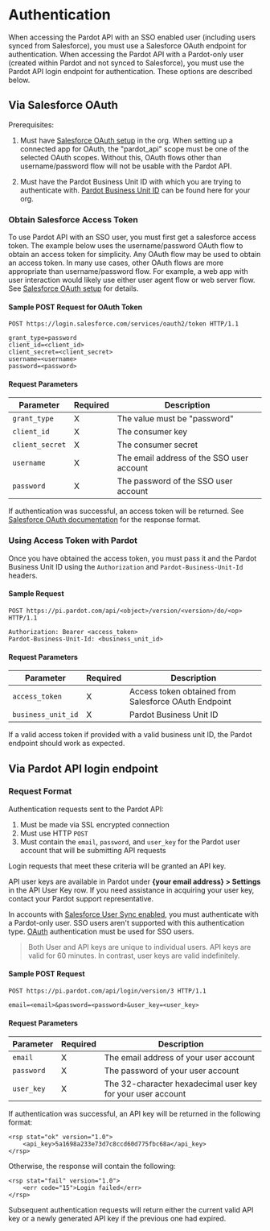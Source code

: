 # Authentication

When accessing the Pardot API with an SSO enabled user (including users synced from Salesforce), you must use a Salesforce OAuth endpoint for authentication. When accessing the Pardot API with a Pardot-only user (created within Pardot and not synced to Salesforce), you must use the Pardot API login endpoint for authentication. These options are described below.

## Via Salesforce OAuth

Prerequisites:

1. Must have [Salesforce OAuth setup](https://developer.salesforce.com/docs/atlas.en-us.api_rest.meta/api_rest/intro_oauth_and_connected_apps.htm) in the org. When setting up a connected app for OAuth, the "pardot_api" scope must be one of the selected OAuth scopes. Without this, OAuth flows other than username/password flow will not be usable with the Pardot API.

2. Must have the Pardot Business Unit ID with which you are trying to authenticate with. [Pardot Business Unit ID](https://login.salesforce.com/lightning/setup/PardotAccountSetup/home) can be found here for your org.

### Obtain Salesforce Access Token

To use Pardot API with an SSO user, you must first get a salesforce access token. The example below uses the username/password OAuth flow to obtain an access token for simplicity. Any OAuth flow may be used to obtain an access token. In many use cases, other OAuth flows are more appropriate than username/password flow. For example, a web app with user interaction would likely use either user agent flow or web server flow. See [Salesforce OAuth setup](https://help.salesforce.com/articleView?id=remoteaccess_oauth_flows.htm) for details.

#### Sample POST Request for OAuth Token

```
POST https://login.salesforce.com/services/oauth2/token HTTP/1.1

grant_type=password
client_id=<client_id>
client_secret=<client_secret>
username=<username>
password=<password>
```

#### Request Parameters

| **Parameter**  | **Required**   | **Description**                                              |
| -------------  | -------------- | ------------------------------------------------------------ |
| `grant_type`   | X 	          | The value must be "password"			                     |
| `client_id`    | X              | The consumer key  				                             |
| `client_secret`| X              | The consumer secret 										 |
| `username`	 | X              | The email address of the SSO user account 					 |
| `password`	 | X              | The password of the SSO user account 						 |

If authentication was successful, an access token will be returned. See [Salesforce OAuth documentation](https://help.salesforce.com/articleView?id=remoteaccess_oauth_username_password_flow.htm) for the response format.

### Using Access Token with Pardot

Once you have obtained the access token, you must pass it and the Pardot Business Unit ID using the `Authorization` and `Pardot-Business-Unit-Id` headers.

#### Sample Request

```
POST https://pi.pardot.com/api/<object>/version/<version>/do/<op> HTTP/1.1

Authorization: Bearer <access_token>
Pardot-Business-Unit-Id: <business_unit_id>
```

#### Request Parameters

| **Parameter** 	| **Required**   | **Description**                                              |
| ------------- 	| -------------- | ------------------------------------------------------------ |
| `access_token`	| X              | Access token obtained from Salesforce OAuth Endpoint         |
| `business_unit_id`| X              | Pardot Business Unit ID 			                            |


If a valid access token if provided with a valid business unit ID, the Pardot endpoint should work as expected. 

## Via Pardot API login endpoint

### Request Format

Authentication requests sent to the Pardot API:

1.  Must be made via SSL encrypted connection
2.  Must use HTTP `POST`
3.  Must contain the `email`, `password`, and `user_key` for the Pardot user account that will be submitting API requests

Login requests that meet these criteria will be granted an API key.

API user keys are available in Pardot under **{your email address} > Settings** in the API User Key row. If you need assistance in acquiring your user key, contact your Pardot support representative.

In accounts with [Salesforce User Sync enabled](https://help.salesforce.com/articleView?id=pardot_sf_connector_setup_user_sync_considerations.htm&type=5), you must authenticate with a Pardot-only user. SSO users aren't supported with this authentication type. [OAuth](#via-salesforce-oauth) authentication must be used for SSO users.

> Both User and API keys are unique to individual users. API keys are valid for 60 minutes. In contrast, user keys are valid indefinitely.

#### Sample POST Request

```
POST https://pi.pardot.com/api/login/version/3 HTTP/1.1

email=<email>&password=<password>&user_key=<user_key>
```

#### Request Parameters

| **Parameter** | **Required**   | **Description**                                              |
| ------------- | -------------- | ------------------------------------------------------------ |
| `email`       | X              | The email address of your user account                       |
| `password`    | X              | The password of your user account                            |
| `user_key`    | X              | The 32-character hexadecimal user key for your user account  |

If authentication was successful, an API key will be returned in the following format:

```
<rsp stat="ok" version="1.0">
    <api_key>5a1698a233e73d7c8ccd60d775fbc68a</api_key>
</rsp>
```

Otherwise, the response will contain the following:

```
<rsp stat="fail" version="1.0">
    <err code="15">Login failed</err>
</rsp>
```

Subsequent authentication requests will return either the current valid API key or a newly generated API key if the previous one had expired.